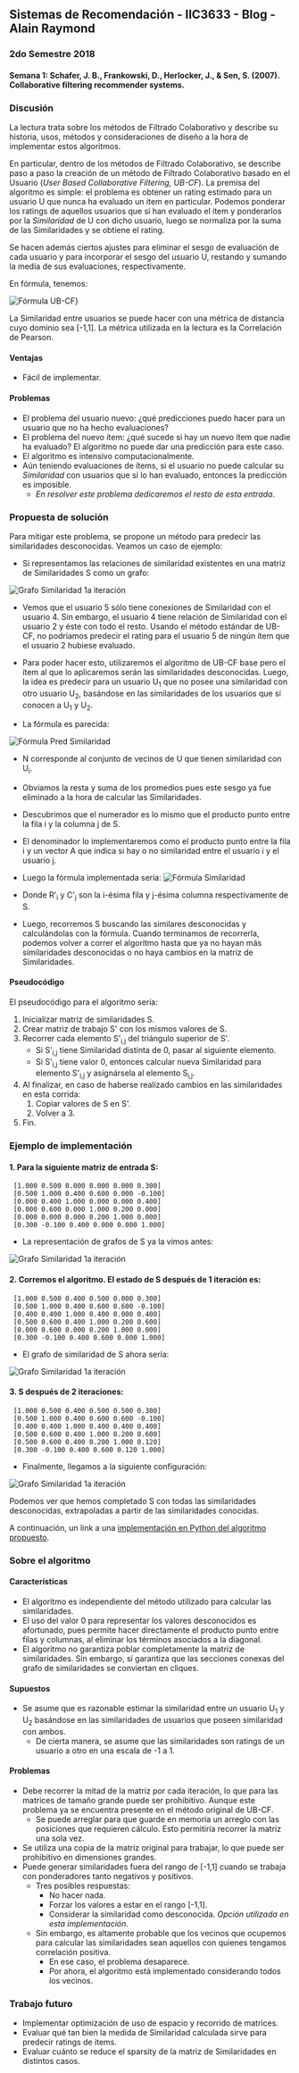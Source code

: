 ## Sistemas de Recomendación - IIC3633 - Blog - Alain Raymond
### 2do Semestre 2018

#### Semana 1:  Schafer, J. B., Frankowski, D., Herlocker, J., & Sen, S. (2007). Collaborative filtering recommender systems.

### Discusión
La lectura trata sobre los métodos de Filtrado Colaborativo y describe su historia, usos, métodos y consideraciones de diseño a la hora de implementar estos algoritmos.

En particular, dentro de los métodos de Filtrado Colaborativo, se describe paso a paso la creación de un método de Filtrado Colaborativo basado en el Usuario (_User Based Collaborative Filtering, UB-CF_). La premisa del algoritmo es simple: el problema es obtener un rating estimado para un usuario U que nunca ha evaluado un ítem en particular. Podemos ponderar los ratings de aquellos usuarios que sí han evaluado el ítem y ponderarlos por la _Similaridad_ de U con dicho usuario, luego se normaliza por la suma de las Similaridades y se obtiene el rating.

Se hacen además ciertos ajustes para eliminar el sesgo de evaluación de cada usuario y para incorporar el sesgo del usuario U, restando y sumando la media de sus evaluaciones, respectivamente.

En fórmula, tenemos:

![Fórmula UB-CF](https://github.com/alainray/recsys/blob/master/pred_rating_UB_CF.PNG)}

La Similaridad entre usuarios se puede hacer con una métrica de distancia cuyo dominio sea [-1,1]. La métrica utilizada en la lectura es la Correlación de Pearson.

#### Ventajas

* Fácil de implementar.

#### Problemas

* El problema del usuario nuevo: ¿qué predicciones puedo hacer para un usuario que no ha hecho evaluaciones?
* El problema del nuevo ítem: ¿qué sucede si hay un nuevo ítem que nadie ha evaluado? El algoritmo no puede dar una predicción para este caso.
* El algoritmo es intensivo computacionalmente.
* Aún teniendo evaluaciones de ítems, si el usuario no puede calcular su _Similaridad_ con usuarios que sí lo han evaluado, entonces la predicción es imposible. 
  * _En resolver este problema dedicaremos el resto de esta entrada_.
  
### Propuesta de solución
Para mitigar este problema, se propone un método para predecir las similaridades desconocidas. Veamos un caso de ejemplo:

* Si representamos las relaciones de similaridad existentes en una matriz de Similaridades S como un grafo:
 
 ![Grafo Similaridad 1a iteración](https://github.com/alainray/recsys/blob/master/similarity_graph.PNG)
 
* Vemos que el usuario 5 sólo tiene conexiones de Similaridad con el usuario 4. Sin embargo, el usuario 4 tiene relación de Similaridad con el usuario 2 y éste con todo el resto. Usando el método estándar de UB-CF, no podríamos predecir el rating para el usuario 5 de ningún ítem que el usuario 2 hubiese evaluado.

* Para poder hacer esto, utilizaremos el algoritmo de UB-CF base pero el ítem al que lo aplicaremos serán las similaridades desconocidas. Luego, la idea es predecir para un usuario U<sub>1</sub> que no posee una similaridad con otro usuario U<sub>2</sub>, basándose en las similaridades de los usuarios que sí conocen a U<sub>1</sub> y U<sub>2</sub>.

* La fórmula es parecida:

![Fórmula Pred Similaridad](https://github.com/alainray/recsys/blob/master/pred_similarity.PNG)

  * N corresponde al conjunto de vecinos de U que tienen similaridad con U<sub>i</sub>.
  * Obviamos la resta y suma de los promedios pues este sesgo ya fue eliminado a la hora de calcular las Similaridades.
  * Descubrimos que el numerador es lo mismo que el producto punto entre la fila i y la columna j de S.
  * El denominador lo implementaremos como el producto punto entre la fila i y un vector A que indica si hay o no similaridad entre el usuario i y el usuario j.
  * Luego la fórmula implementada sería:
  ![Fórmula Similaridad](https://github.com/alainray/recsys/blob/master/similarity_semana1.PNG)
  * Donde R'<sub>i</sub> y C'<sub>j</sub> son la i-ésima fila y j-ésima columna respectivamente de S.

  * Luego, recorremos S buscando las similares desconocidas y calculándolas con la fórmula. Cuando terminamos de recorrerla, podemos volver a correr el algoritmo hasta que ya no hayan más similaridades desconocidas o no haya cambios en la matriz de Similaridades.

#### Pseudocódigo
El pseudocódigo para el algoritmo sería:

1. Inicializar matriz de similaridades S.
2. Crear matriz de trabajo S' con los mismos valores de S.
3. Recorrer cada elemento S'<sub>i,j</sub> del triángulo superior de S'.
   - Si S'<sub>i,j</sub> tiene Similaridad distinta de 0, pasar al siguiente elemento.
   - Si S'<sub>i,j</sub> tiene valor 0, entonces calcular nueva Similaridad para elemento S'<sub>i,j</sub> y asignársela al elemento S<sub>i,j</sub>.
4. Al finalizar, en caso de haberse realizado cambios en las similaridades en esta corrida:
   1. Copiar valores de S en S'.
   2. Volver a 3.
5. Fin.


### Ejemplo de implementación
#### 1. Para la siguiente matriz de entrada S:

```
 [1.000 0.500 0.000 0.000 0.000 0.300]
 [0.500 1.000 0.400 0.600 0.000 -0.100]
 [0.000 0.400 1.000 0.000 0.000 0.400]
 [0.000 0.600 0.000 1.000 0.200 0.000]
 [0.000 0.000 0.000 0.200 1.000 0.000]
 [0.300 -0.100 0.400 0.000 0.000 1.000]
```
* La representación de grafos de S ya la vimos antes:
 
 ![Grafo Similaridad 1a iteración](https://github.com/alainray/recsys/blob/master/similarity_graph.PNG)

#### 2. Corremos el algoritmo. El estado de S después de 1 iteración es:
```
 [1.000 0.500 0.400 0.500 0.000 0.300]
 [0.500 1.000 0.400 0.600 0.600 -0.100]
 [0.400 0.400 1.000 0.400 0.000 0.400]
 [0.500 0.600 0.400 1.000 0.200 0.600]
 [0.000 0.600 0.000 0.200 1.000 0.000]
 [0.300 -0.100 0.400 0.600 0.000 1.000]
```
 * El grafo de similaridad de S ahora sería:
 
 ![Grafo Similaridad 1a iteración](https://github.com/alainray/recsys/blob/master/similarity_graph_it1.PNG)
 
#### 3. S después de 2 iteraciones:
```
 [1.000 0.500 0.400 0.500 0.500 0.300]
 [0.500 1.000 0.400 0.600 0.600 -0.100]
 [0.400 0.400 1.000 0.400 0.400 0.400]
 [0.500 0.600 0.400 1.000 0.200 0.600]
 [0.500 0.600 0.400 0.200 1.000 0.120]
 [0.300 -0.100 0.400 0.600 0.120 1.000]
```
 * Finalmente, llegamos a la siguiente configuración:
 
 ![Grafo Similaridad 1a iteración](https://github.com/alainray/recsys/blob/master/similarity_graph_it2.PNG)
 
Podemos ver que hemos completado S con todas las similaridades desconocidas, extrapoladas a partir de las similaridades conocidas.

A continuación, un link a una [implementación en Python del algoritmo propuesto](https://github.com/alainray/recsys/blob/master/semana1_similarity.py).

### Sobre el algoritmo
#### Características

* El algoritmo es independiente del método utilizado para calcular las similaridades.
* El uso del valor 0 para representar los valores desconocidos es afortunado, pues permite hacer directamente el producto punto entre 
filas y columnas, al eliminar los términos asociados a la diagonal.
* El algoritmo no garantiza poblar completamente la matriz de similaridades. Sin embargo, sí garantiza que las secciones conexas del grafo de similaridades se conviertan en cliques.

#### Supuestos

* Se asume que es razonable estimar la similaridad entre un usuario U<sub>1</sub> y U<sub>2</sub> basándose en las similaridades de usuarios que poseen similaridad con ambos.
   * De cierta manera, se asume que las similaridades son ratings de un usuario a otro en una escala de -1 a 1.
#### Problemas
* Debe recorrer la mitad de la matriz por cada iteración, lo que para las matrices de tamaño grande puede ser prohibitivo. Aunque este problema ya se encuentra presente en el método original de UB-CF.
  * Se puede arreglar para que guarde en memoria un arreglo con las posiciones que requieren cálculo. Esto permitiría recorrer la matriz una sola vez.
* Se utiliza una copia de la matriz original para trabajar, lo que puede ser prohibitivo en dimensiones grandes.
* Puede generar similaridades fuera del rango de [-1,1] cuando se trabaja con ponderadores tanto negativos y positivos.
  * Tres posibles respuestas:
    * No hacer nada.
    * Forzar los valores a estar en el rango [-1,1].
    * Considerar la similaridad como desconocida. _Opción utilizada en esta implementación_.
  * Sin embargo, es altamente probable que los vecinos que ocupemos para calcular las similaridades sean aquellos con quienes tengamos correlación positiva.
    * En ese caso, el problema desaparece.
    * Por ahora, el algoritmo está implementado considerando todos los vecinos.
 
### Trabajo futuro
* Implementar optimización de uso de espacio y recorrido de matrices.
* Evaluar qué tan bien la medida de Similaridad calculada sirve para predecir ratings de items.
* Evaluar cuánto se reduce el sparsity de la matriz de Similaridades en distintos casos.
